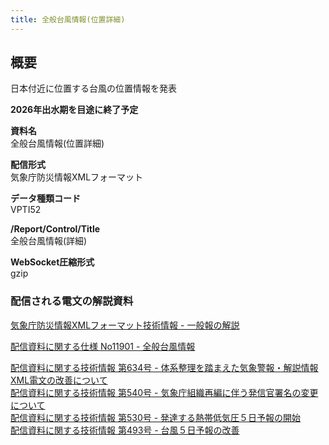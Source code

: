 ```yaml
---
title: 全般台風情報(位置詳細)
---
```


## 概要
日本付近に位置する台風の位置情報を発表

**2026年出水期を目途に終了予定**

**資料名** <br/>
 全般台風情報(位置詳細)
 
**配信形式** <br/>
 気象庁防災情報XMLフォーマット

**データ種類コード** <br/>
 VPTI52

**/Report/Control/Title** <br/>
 全般台風情報(詳細)
 
**WebSocket圧縮形式** <br/>
 gzip

### 配信される電文の解説資料
[気象庁防災情報XMLフォーマット技術情報 - 一般報の解説](https://dmdata.jp/docs/jma/manual/0221-0323.pdf) 
 
 
[配信資料に関する仕様 No11901 - 全般台風情報](https://www.data.jma.go.jp/suishin/shiyou/pdf/no11901)


[配信資料に関する技術情報 第634号 - 体系整理を踏まえた気象警報・解説情報XML電文の改善について](https://dmdata.jp/docs/jma/technical/634.pdf) <br/>
[配信資料に関する技術情報 第540号 - 気象庁組織再編に伴う発信官署名の変更について](https://dmdata.jp/docs/jma/technical/540.pdf) <br/>
[配信資料に関する技術情報 第530号 - 発達する熱帯低気圧５日予報の開始](https://dmdata.jp/docs/jma/technical/530.pdf) <br/>
[配信資料に関する技術情報 第493号 - 台風５日予報の改善](https://dmdata.jp/docs/jma/technical/493.pdf)
